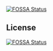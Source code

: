 [![FOSSA Status](https://app.fossa.io/api/projects/git%2Bgithub.com%2Flcpriest%2Fadvolytics.svg?type=shield)](https://app.fossa.io/projects/git%2Bgithub.com%2Flcpriest%2Fadvolytics?ref=badge_shield)



## License
[![FOSSA Status](https://app.fossa.io/api/projects/git%2Bgithub.com%2Flcpriest%2Fadvolytics.svg?type=large)](https://app.fossa.io/projects/git%2Bgithub.com%2Flcpriest%2Fadvolytics?ref=badge_large)